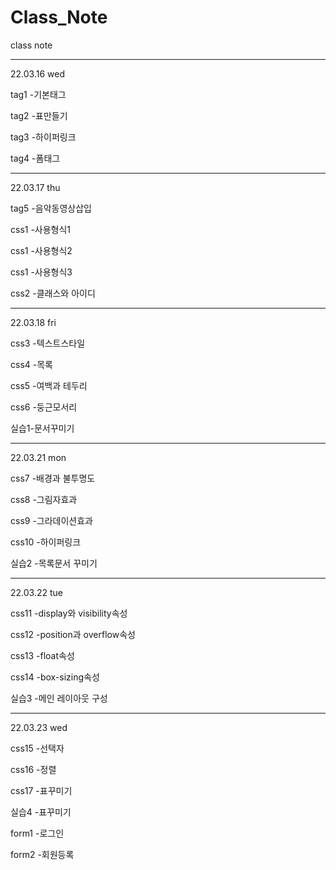 # Class_Note
class note

***
22.03.16 wed


  tag1 -기본태그
  
  tag2 -표만들기
  
  tag3 -하이퍼링크
  
  tag4 -폼태그
  
  
***
22.03.17 thu


  tag5 -음악동영상삽입
  
  css1 -사용형식1
  
  css1 -사용형식2
  
  css1 -사용형식3
  
  css2 -클래스와 아이디
  
  
***

22.03.18 fri


  css3 -텍스트스타일
  
  css4 -목록
  
  css5 -여백과 테두리
  
  css6 -둥근모서리
  
  실습1-문서꾸미기
  
  
***
22.03.21 mon


  css7 -배경과 불투명도
  
  css8 -그림자효과
  
  css9 -그라데이션효과
  
  css10 -하이퍼링크
  
  실습2 -목록문서 꾸미기
  
  
***

22.03.22 tue


  css11 -display와 visibility속성
  
  css12 -position과 overflow속성
  
  css13 -float속성
  
  css14 -box-sizing속성
  
  실습3 -메인 레이아웃 구성
  
  
***


22.03.23 wed

  css15 -선택자
  
  css16 -정렬
  
  css17 -표꾸미기
  
  실습4 -표꾸미기
  
  form1 -로그인
  
  form2 -회원등록
  
  
